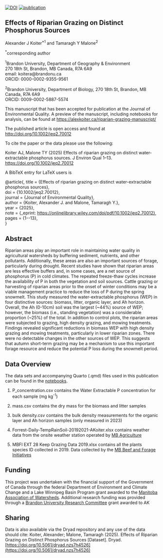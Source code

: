 [![DOI](https://zenodo.org/badge/760113390.svg)](https://doi.org/10.5281/zenodo.15084343)
[![publication](https://img.shields.io/badge/status-published-green)](http://doi.org/10.1002/jeq2.70012)

## Effects of Riparian Grazing on Distinct Phosphorus Sources

Alexander J Koiter<sup>*1</sup> and Tamaragh Y Malone<sup>2</sup>

<sup>*</sup>corresponding author

<sup>1</sup>Brandon University, Department of Geography & Environment\
270 18th St, Brandon, MB Canada, R7A 6A9\
email: koitera\@brandonu.ca\
ORCID: 0000-0002-9355-9561

<sup>2</sup>Brandon University, Department of Biology, 270 18th St, Brandon, MB Canada, R7A 6A9\
ORCID: 0009-0002-5887-5574

This manuscript that has been accepted for publication at the Journal of Environmental Quality.
A preview of the manuscript, including notebooks for analysis, can be found at <https://alexkoiter.ca/riparian-grazing-manuscript/>

The published article is open access and found at <http://doi.org/10.1002/jeq2.70012>

To cite the paper or the data please use the following:

Koiter AJ, Malone TY (2025) Effects of riparian grazing on distinct water-extractable phosphorus sources. J Environ Qual 1–13. https://doi.org/10.1002/jeq2.70012

A BibTeX entry for LaTeX users is

@article{,
	title = {Effects of riparian grazing on distinct water-extractable phosphorus sources},  
	doi = {10.1002/jeq2.70012},  
	journal = {Journal of Environmental Quality},  
	author = {Koiter, Alexander J. and Malone, Tamaragh Y.},  
	year = {2025},  
	note = {\_eprint: https://onlinelibrary.wiley.com/doi/pdf/10.1002/jeq2.70012},  
	pages = {1--13},  
}


## Abstract
 Riparian areas play an important role in maintaining water quality in agricultural watersheds by buffering sediment, nutrients, and other pollutants. Additionally, these areas are also an important sources of forage, particularly during drought. Recent studies have shown that riparian areas are less effective buffers and, in some cases, are a net source of phosphorus (P) in cold climates. The repeated freeze-thaw cycles increase the availability of P in both the vegetation and soil sources. Cattle grazing or harvesting of riparian areas prior to the onset of winter conditions may be a viable management practice to reduce the loss of P during the spring snowmelt. This study measured the water-extractable phosphorus (WEP) in four distinctive sources: biomass, litter, organic layer, and Ah horizon. Overall, the Ah (0-10cm) soil was the largest (~44%) source of WEP; however, the biomass (i.e., standing vegetation) was a considerable proportion (~25%) of the total. In addition to control plots, the riparian areas were subjected to grazing, high density grazing, and mowing treatments. Findings revealed significant reductions in biomass WEP with high density grazing and mowing treatments, particularly in lower riparian zones. There were no detectable changes in the other sources of WEP. This suggests that autumn short-term grazing may be a mechanism to use this important forage resource and reduce the potential P loss during the snowmelt period.

## Data Overview
The data sets and accompanying Quarto (.qmd) files used in this publication can be found in the [notebooks](https://github.com/alex-koiter/riparian-grazing-manuscript/tree/main/notebooks).

1. P_concentration.csv contains the Water Extractable P concentration for each sample (mg kg<sup>-1</sup>)

2. mass.csv contains the dry mass for the biomass and litter samples

3. bulk density.csv contains the bulk density measurements for the organic layer and Ah horizon samples (only measured in 2023)

4. Forrest-Daily-TempRainSoil-20192021-AKoiter.xlsx contains weather data from the onsite weather station operated by [MB Agriculture](https://www.gov.mb.ca/agriculture/weather/manitoba-ag-weather.html)

5. MBFI EXT 28 Keep Grazing Data 2019.xlsx contains all the plants species ID collected in 2019. Data collected by the [MB Beef and Forage Initiatives](https://www.mbfi.ca/)

## Funding

This project was undertaken with the financial support of the Government of Canada through the federal Department of Environment and Climate Change and a Lake Winnipeg Basin Program grant awarded to the [Manitoba Association of Watersheds](https://manitobawatersheds.org/). Additional research funding was provided through a [Brandon University Research Committee](https://www.brandonu.ca/research/funding/internal-funding-information/burc/) grant awarded to AK

## Sharing
Data is also available via the Dryad repository and any use of the data should cite:
Koiter, Alexander; Malone, Tamaragh (2025). Effects of Riparian Grazing on Distinct Phosphorus Sources [Dataset]. Dryad. [https://doi.org/10.5061/dryad.nzs7h4526](https://doi.org/10.5061/dryad.nzs7h4526)
